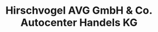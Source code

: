 ---
title: "Hirschvogel AVG GmbH & Co. Autocenter Handels KG"
url: /straubing/hirschvogel-avg-gmbh-und-co-autocenter-handels-kg/
shop: Autohaus
---